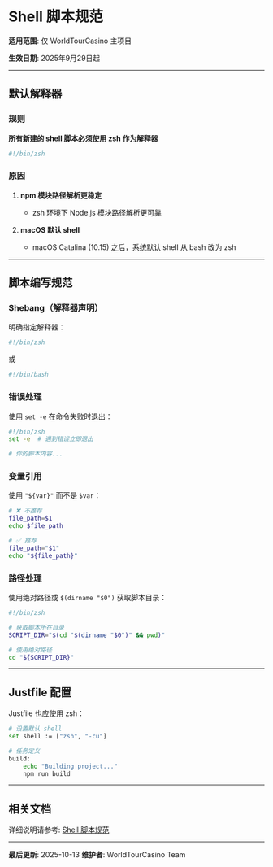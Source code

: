 # Shell 脚本规范

**适用范围**: 仅 WorldTourCasino 主项目

**生效日期**: 2025年9月29日起

---

## 默认解释器

### 规则

**所有新建的 shell 脚本必须使用 zsh 作为解释器**

```bash
#!/bin/zsh
```

### 原因

1. **npm 模块路径解析更稳定**

   - zsh 环境下 Node.js 模块路径解析更可靠
3. **macOS 默认 shell**

   - macOS Catalina (10.15) 之后，系统默认 shell 从 bash 改为 zsh

---

## 脚本编写规范

### Shebang（解释器声明）

明确指定解释器：

```bash
#!/bin/zsh
```

或

```bash
#!/bin/bash
```

### 错误处理

使用 `set -e` 在命令失败时退出：

```bash
#!/bin/zsh
set -e  # 遇到错误立即退出

# 你的脚本内容...
```

### 变量引用

使用 `"${var}"` 而不是 `$var`：

```bash
# ❌ 不推荐
file_path=$1
echo $file_path

# ✅ 推荐
file_path="$1"
echo "${file_path}"
```

### 路径处理

使用绝对路径或 `$(dirname "$0")` 获取脚本目录：

```bash
#!/bin/zsh

# 获取脚本所在目录
SCRIPT_DIR="$(cd "$(dirname "$0")" && pwd)"

# 使用绝对路径
cd "${SCRIPT_DIR}"
```

---

## Justfile 配置

Justfile 也应使用 zsh：

```bash
# 设置默认 shell
set shell := ["zsh", "-cu"]

# 任务定义
build:
    echo "Building project..."
    npm run build
```

---

## 相关文档

详细说明请参考: [Shell 脚本规范](/工程-工具/vscode/shell-脚本规范)

---

**最后更新**: 2025-10-13
**维护者**: WorldTourCasino Team
